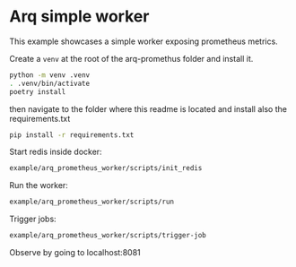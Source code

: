 # Arq simple worker

This example showcases a simple worker exposing prometheus metrics.

Create a `venv` at the root of the arq-promethus folder and install it.

```sh
python -m venv .venv
. .venv/bin/activate
poetry install
```

then navigate to the folder where this readme is located and install also the requirements.txt

```sh
pip install -r requirements.txt
```


Start redis inside docker:

```sh
example/arq_prometheus_worker/scripts/init_redis
```

Run the worker:

```sh
example/arq_prometheus_worker/scripts/run
```

Trigger jobs:

```sh
example/arq_prometheus_worker/scripts/trigger-job
```

Observe by going to localhost:8081
